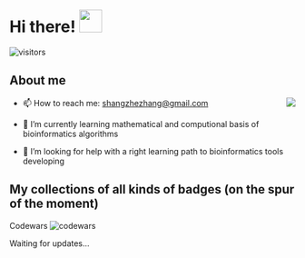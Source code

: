 # Hi there! <img src="https://raw.githubusercontent.com/MartinHeinz/MartinHeinz/master/wave.gif" width="40px">

![visitors](https://visitor-badge.glitch.me/badge?page_id=page.id)

## About me

<img align="right" src="https://github-readme-stats.vercel.app/api?username=shangshanzhizhe&show_icons=true&icon_color=CE1D2D&text_color=718096&bg_color=ffffff&hide_title=true" />

- 📫 How to reach me: shangzhezhang@gmail.com

- 🌱 I’m currently learning mathematical and computional basis of bioinformatics algorithms

- 🤔 I’m looking for help with a right learning path to bioinformatics tools developing

###

## My collections of all kinds of badges (on the spur of the moment)

Codewars ![codewars](https://www.codewars.com/users/bincheng/badges/small)

Waiting for updates...

<!--
**shangshanzhizhe/shangshanzhizhe** is a ✨ _special_ ✨ repository because its `README.md` (this file) appears on your GitHub profile.

Here are some ideas to get you started:

- 🔭 I’m currently working on ...
- 🌱 I’m currently learning ...
- 👯 I’m looking to collaborate on ...
- 🤔 I’m looking for help with ...
- 💬 Ask me about ...
- 📫 How to reach me: ...
- 😄 Pronouns: ...
- ⚡ Fun fact: ...
-->

